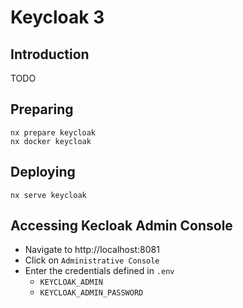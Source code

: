 # Keycloak 3

## Introduction

TODO

## Preparing

```console
nx prepare keycloak
nx docker keycloak
```

## Deploying

```console
nx serve keycloak
```

## Accessing Kecloak Admin Console

- Navigate to http://localhost:8081
- Click on `Administrative Console`
- Enter the credentials defined in `.env`
  - `KEYCLOAK_ADMIN`
  - `KEYCLOAK_ADMIN_PASSWORD`